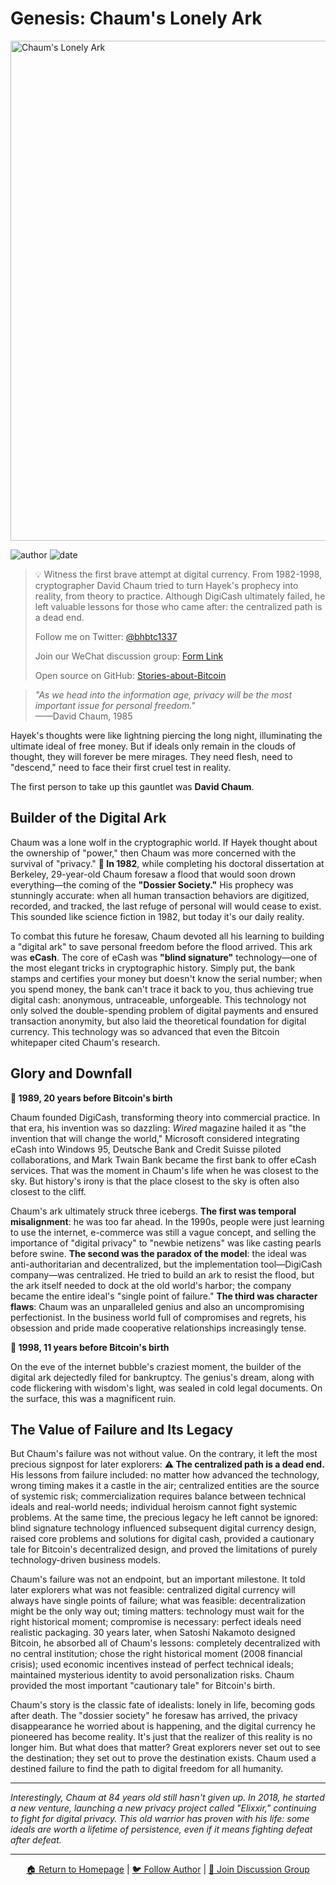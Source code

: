 # Genesis: Chaum's Lonely Ark

<picture>
  <source srcset="../img_webp/02.webp" type="image/webp">
  <img src="../img/02.png" alt="Chaum's Lonely Ark" loading="lazy" width="800">
</picture>

![author](https://img.shields.io/badge/Author-beihaili-blue)
![date](https://img.shields.io/badge/Date-2025--09%20block%20863500-orange)

> 💡 Witness the first brave attempt at digital currency. From 1982-1998, cryptographer David Chaum tried to turn Hayek's prophecy into reality, from theory to practice. Although DigiCash ultimately failed, he left valuable lessons for those who came after: the centralized path is a dead end.
> 
> Follow me on Twitter: [@bhbtc1337](https://twitter.com/bhbtc1337)
> 
> Join our WeChat discussion group: [Form Link](https://forms.gle/QMBwL6LwZyQew1tX8)
> 
> Open source on GitHub: [Stories-about-Bitcoin](https://github.com/beihaili/Stories-about-Bitcoin)

> *"As we head into the information age, privacy will be the most important issue for personal freedom."*  
> ——David Chaum, 1985

Hayek's thoughts were like lightning piercing the long night, illuminating the ultimate ideal of free money. But if ideals only remain in the clouds of thought, they will forever be mere mirages. They need flesh, need to "descend," need to face their first cruel test in reality.

The first person to take up this gauntlet was **David Chaum**.

## Builder of the Digital Ark

Chaum was a lone wolf in the cryptographic world. If Hayek thought about the ownership of "power," then Chaum was more concerned with the survival of "privacy." **📅 In 1982**, while completing his doctoral dissertation at Berkeley, 29-year-old Chaum foresaw a flood that would soon drown everything—the coming of the **"Dossier Society."** His prophecy was stunningly accurate: when all human transaction behaviors are digitized, recorded, and tracked, the last refuge of personal will would cease to exist. This sounded like science fiction in 1982, but today it's our daily reality.

To combat this future he foresaw, Chaum devoted all his learning to building a "digital ark" to save personal freedom before the flood arrived. This ark was **eCash**. The core of eCash was **"blind signature"** technology—one of the most elegant tricks in cryptographic history. Simply put, the bank stamps and certifies your money but doesn't know the serial number; when you spend money, the bank can't trace it back to you, thus achieving true digital cash: anonymous, untraceable, unforgeable. This technology not only solved the double-spending problem of digital payments and ensured transaction anonymity, but also laid the theoretical foundation for digital currency. This technology was so advanced that even the Bitcoin whitepaper cited Chaum's research.

## Glory and Downfall

**📅 1989, 20 years before Bitcoin's birth**

Chaum founded DigiCash, transforming theory into commercial practice. In that era, his invention was so dazzling: *Wired* magazine hailed it as "the invention that will change the world," Microsoft considered integrating eCash into Windows 95, Deutsche Bank and Credit Suisse piloted collaborations, and Mark Twain Bank became the first bank to offer eCash services. That was the moment in Chaum's life when he was closest to the sky. But history's irony is that the place closest to the sky is often also closest to the cliff.

Chaum's ark ultimately struck three icebergs. **The first was temporal misalignment**: he was too far ahead. In the 1990s, people were just learning to use the internet, e-commerce was still a vague concept, and selling the importance of "digital privacy" to "newbie netizens" was like casting pearls before swine. **The second was the paradox of the model**: the ideal was anti-authoritarian and decentralized, but the implementation tool—DigiCash company—was centralized. He tried to build an ark to resist the flood, but the ark itself needed to dock at the old world's harbor; the company became the entire ideal's "single point of failure." **The third was character flaws**: Chaum was an unparalleled genius and also an uncompromising perfectionist. In the business world full of compromises and regrets, his obsession and pride made cooperative relationships increasingly tense.

**📅 1998, 11 years before Bitcoin's birth**

On the eve of the internet bubble's craziest moment, the builder of the digital ark dejectedly filed for bankruptcy. The genius's dream, along with code flickering with wisdom's light, was sealed in cold legal documents. On the surface, this was a magnificent ruin.

## The Value of Failure and Its Legacy

But Chaum's failure was not without value. On the contrary, it left the most precious signpost for later explorers: **⚠️ The centralized path is a dead end.** His lessons from failure included: no matter how advanced the technology, wrong timing makes it a castle in the air; centralized entities are the source of systemic risk; commercialization requires balance between technical ideals and real-world needs; individual heroism cannot fight systemic problems. At the same time, the precious legacy he left cannot be ignored: blind signature technology influenced subsequent digital currency design, raised core problems and solutions for digital cash, provided a cautionary tale for Bitcoin's decentralized design, and proved the limitations of purely technology-driven business models.

Chaum's failure was not an endpoint, but an important milestone. It told later explorers what was not feasible: centralized digital currency will always have single points of failure; what was feasible: decentralization might be the only way out; timing matters: technology must wait for the right historical moment; compromise is necessary: perfect ideals need realistic packaging. 30 years later, when Satoshi Nakamoto designed Bitcoin, he absorbed all of Chaum's lessons: completely decentralized with no central institution; chose the right historical moment (2008 financial crisis); used economic incentives instead of perfect technical ideals; maintained mysterious identity to avoid personalization risks. Chaum provided the most important "cautionary tale" for Bitcoin's birth.

Chaum's story is the classic fate of idealists: lonely in life, becoming gods after death. The "dossier society" he foresaw has arrived, the privacy disappearance he worried about is happening, and the digital currency he pioneered has become reality. It's just that the realizer of this reality is no longer him. But what does that matter? Great explorers never set out to see the destination; they set out to prove the destination exists. Chaum used a destined failure to find the path to digital freedom for all humanity.

---

*Interestingly, Chaum at 84 years old still hasn't given up. In 2018, he started a new venture, launching a new privacy project called "Elixxir," continuing to fight for digital privacy. This old warrior has proven with his life: some ideals are worth a lifetime of persistence, even if it means fighting defeat after defeat.*

---

<div align="center">
<a href="../">🏠 Return to Homepage</a> | 
<a href="https://twitter.com/bhbtc1337">🐦 Follow Author</a> | 
<a href="https://forms.gle/QMBwL6LwZyQew1tX8">📝 Join Discussion Group</a>
</div>